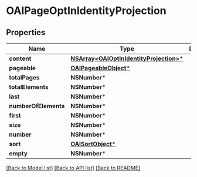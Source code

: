 # OAIPageOptInIdentityProjection

## Properties
Name | Type | Description | Notes
------------ | ------------- | ------------- | -------------
**content** | [**NSArray&lt;OAIOptInIdentityProjection&gt;***](OAIOptInIdentityProjection) |  | [optional] 
**pageable** | [**OAIPageableObject***](OAIPageableObject) |  | [optional] 
**totalPages** | **NSNumber*** |  | 
**totalElements** | **NSNumber*** |  | 
**last** | **NSNumber*** |  | [optional] 
**numberOfElements** | **NSNumber*** |  | [optional] 
**first** | **NSNumber*** |  | [optional] 
**size** | **NSNumber*** |  | [optional] 
**number** | **NSNumber*** |  | [optional] 
**sort** | [**OAISortObject***](OAISortObject) |  | [optional] 
**empty** | **NSNumber*** |  | [optional] 

[[Back to Model list]](../README#documentation-for-models) [[Back to API list]](../README#documentation-for-api-endpoints) [[Back to README]](../README)


